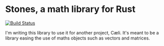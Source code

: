 # Stones, a math library for Rust
[![Build Status](https://travis-ci.com/Lisible/stones.svg?branch=master)](https://travis-ci.com/Lisible/stones)

I'm writing this library to use it for another project, Cæli.
It's meant to be a library easing the use of maths objects such as vectors and matrices.
